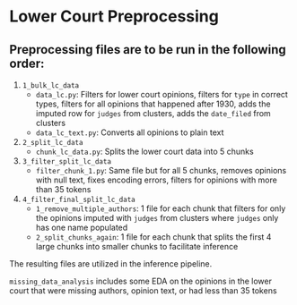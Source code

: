 # Lower Court Preprocessing
## Preprocessing files are to be run in the following order:
1. `1_bulk_lc_data`
    * `data_lc.py`: Filters for lower court opinions, filters for `type` in correct types, filters for all opinions that happened after 1930, adds the imputed row for `judges` from clusters, adds the `date_filed` from clusters
    * `data_lc_text.py`: Converts all opinions to plain text 
2. `2_split_lc_data`
    * `chunk_lc_data.py`: Splits the lower court data into 5 chunks
3. `3_filter_split_lc_data`
    * `filter_chunk_1.py`: Same file but for all 5 chunks, removes opinions with null text, fixes encoding errors, filters for opinions with more than 35 tokens 
4. `4_filter_final_split_lc_data`
    * `1_remove_multiple_authors`: 1 file for each chunk that filters for only the opinions imputed with `judges` from clusters where `judges` only has one name populated
    * `2_split_chunks_again`: 1 file for each chunk that splits the first 4 large chunks into smaller chunks to facilitate inference
   
The resulting files are utilized in the inference pipeline.

`missing_data_analysis` includes some EDA on the opinions in the lower court that were missing authors, opinion text, or had less than 35 tokens
